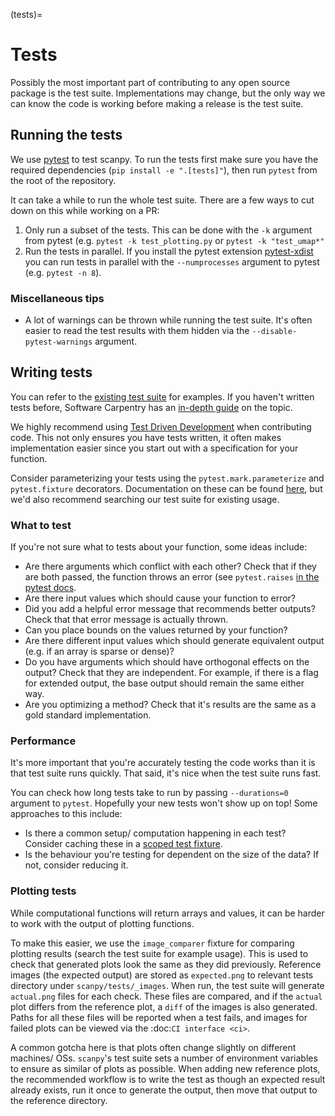 (tests)=

# Tests

Possibly the most important part of contributing to any open source package is the test suite.
Implementations may change, but the only way we can know the code is working before making a release is the test suite.

## Running the tests

We use [pytest](https://docs.pytest.org/en/stable/) to test scanpy.
To run the tests first make sure you have the required dependencies (`pip install -e ".[tests]"`), then run `pytest` from the root of the repository.

It can take a while to run the whole test suite. There are a few ways to cut down on this while working on a PR:

1. Only run a subset of the tests. This can be done with the `-k` argument from pytest (e.g. `pytest -k test_plotting.py` or `pytest -k "test_umap*"`
2. Run the tests in parallel. If you install the pytest extension [pytest-xdist](https://github.com/pytest-dev/pytest-xdist) you can run tests in parallel with the `--numprocesses` argument to pytest (e.g. `pytest -n 8`).

### Miscellaneous tips

- A lot of warnings can be thrown while running the test suite. It's often easier to read the test results with them hidden via the `--disable-pytest-warnings` argument.

## Writing tests

You can refer to the [existing test suite](https://github.com/scverse/scanpy/tree/master/scanpy/tests) for examples.
If you haven't written tests before, Software Carpentry has an [in-depth guide](http://katyhuff.github.io/python-testing/) on the topic.

We highly recommend using [Test Driven Development](https://en.wikipedia.org/wiki/Test-driven_development) when contributing code.
This not only ensures you have tests written, it often makes implementation easier since you start out with a specification for your function.

Consider parameterizing your tests using the `pytest.mark.parameterize` and `pytest.fixture` decorators.
Documentation on these can be found [here](https://docs.pytest.org/en/stable/fixture.html), but we'd also recommend searching our test suite for existing usage.

### What to test

If you're not sure what to tests about your function, some ideas include:

- Are there arguments which conflict with each other? Check that if they are both passed, the function throws an error (see `pytest.raises` [in the pytest docs](https://docs.pytest.org/en/stable/assert.html#assertions-about-expected-exceptions).
- Are there input values which should cause your function to error?
- Did you add a helpful error message that recommends better outputs? Check that that error message is actually thrown.
- Can you place bounds on the values returned by your function?
- Are there different input values which should generate equivalent output (e.g. if an array is sparse or dense)?
- Do you have arguments which should have orthogonal effects on the output? Check that they are independent. For example, if there is a flag for extended output, the base output should remain the same either way.
- Are you optimizing a method? Check that it's results are the same as a gold standard implementation.

### Performance

It's more important that you're accurately testing the code works than it is that test suite runs quickly.
That said, it's nice when the test suite runs fast.

You can check how long tests take to run by passing `--durations=0` argument to `pytest`.
Hopefully your new tests won't show up on top!
Some approaches to this include:

- Is there a common setup/ computation happening in each test? Consider caching these in a [scoped test fixture](https://docs.pytest.org/en/stable/fixture.html#sharing-test-data).
- Is the behaviour you're testing for dependent on the size of the data? If not, consider reducing it.

### Plotting tests

While computational functions will return arrays and values, it can be harder to work with the output of plotting functions.

To make this easier, we use the `image_comparer` fixture for comparing plotting results (search the test suite for example usage).
This is used to check that generated plots look the same as they did previously.
Reference images (the expected output) are stored as `expected.png` to relevant tests directory under `scanpy/tests/_images`.
When run, the test suite will generate `actual.png` files for each check.
These files are compared, and if the `actual` plot differs from the reference plot, a `diff` of the images is also generated.
Paths for all these files will be reported when a test fails, and images for failed plots can be viewed via the :doc:`CI interface <ci>`.

A common gotcha here is that plots often change slightly on different machines/ OSs.
`scanpy`'s test suite sets a number of environment variables to ensure as similar of plots as possible.
When adding new reference plots, the recommended workflow is to write the test as though an expected result already exists, run it once to generate the output, then move that output to the reference directory.

